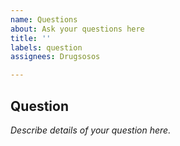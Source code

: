 ```yaml
---
name: Questions
about: Ask your questions here
title: ''
labels: question
assignees: Drugsosos

---
```


Question
---

_Describe details of your question here._
